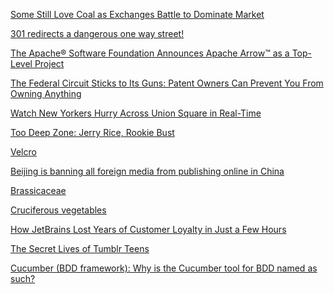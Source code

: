 <a href="http://www.bloomberg.com/news/articles/2016-02-19/some-still-love-coal-as-exchanges-battle-for-market-dominance" target="_blank">Some Still Love Coal as Exchanges Battle to Dominate Market</a>

<a href="http://jacquesmattheij.com/301-redirects-a-dangerous-one-way-street" target="_blank">301 redirects a dangerous one way street!</a>

<a href="https://blogs.apache.org/foundation/entry/the_apache_software_foundation_announces87" target="_blank">The Apache® Software Foundation Announces Apache Arrow™ as a Top-Level Project</a>

<a href="https://www.eff.org/deeplinks/2016/02/federal-circuit-sticks-its-guns-patent-owners-can-prevent-you-owning-anything" target="_blank">The Federal Circuit Sticks to Its Guns: Patent Owners Can Prevent You From Owning Anything</a>

<a href="http://www.citylab.com/commute/2016/02/union-square-realtime-map-placemeter/462006/" target="_blank">Watch New Yorkers Hurry Across Union Square in Real-Time</a>

<a href="http://www.footballoutsiders.com/walkthrough/2006/too-deep-zone-jerry-rice-rookie-bust" target="_blank">Too Deep Zone: Jerry Rice, Rookie Bust</a>

<a href="https://www.wikiwand.com/en/Velcro" target="_blank">Velcro</a>

<a href="http://qz.com/620076/beijing-is-banning-all-foreign-media-from-publishing-online-in-china/" target="_blank">Beijing is banning all foreign media from publishing online in China</a>

<a href="https://www.wikiwand.com/en/Brassicaceae" target="_blank">Brassicaceae</a>

<a href="https://www.wikiwand.com/en/Cruciferous_vegetables" target="_blank">Cruciferous vegetables</a>

<a href="https://newrepublic.com/article/129002/secret-lives-tumblr-teens?curator=MediaREDEF" target="_blank">How JetBrains Lost Years of Customer Loyalty in Just a Few Hours</a>

<a href="https://newrepublic.com/article/129002/secret-lives-tumblr-teens?curator=MediaREDEF" target="_blank">The Secret Lives of Tumblr Teens</a>

<a href="https://www.quora.com/Cucumber-BDD-framework/Why-is-the-Cucumber-tool-for-BDD-named-as-such/answer/Aslak-Helles%C3%B8y?share=8ada1bfb" target="_blank">Cucumber (BDD framework): Why is the Cucumber tool for BDD named as such?</a>
